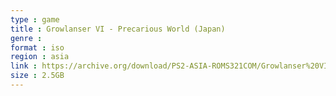 ```yaml
---
type : game
title : Growlanser VI - Precarious World (Japan)
genre : 
format : iso
region : asia
link : https://archive.org/download/PS2-ASIA-ROMS321COM/Growlanser%20VI%20-%20Precarious%20World%20%28Japan%29.7z
size : 2.5GB
---
```


